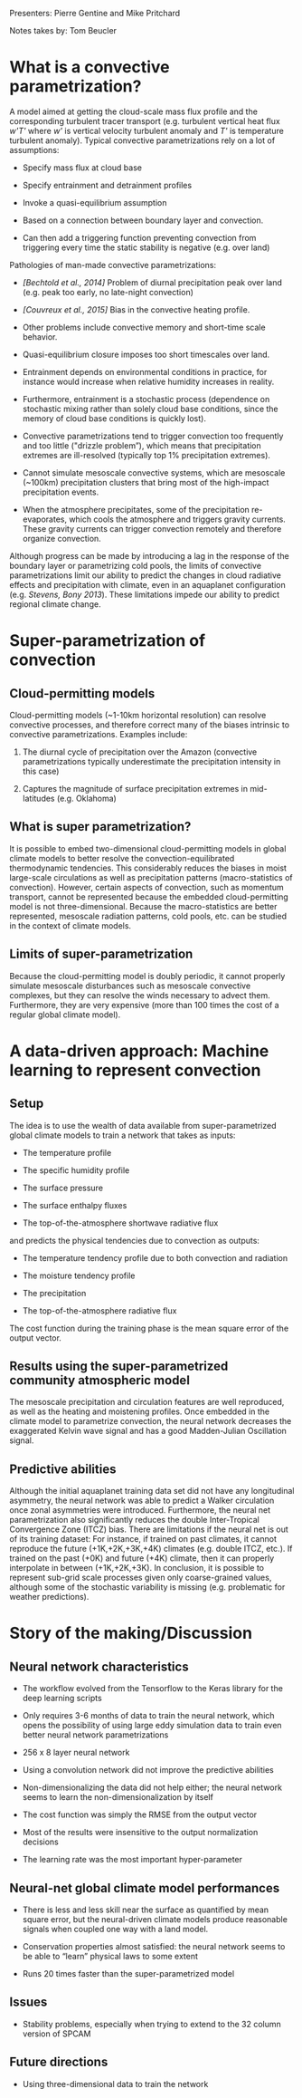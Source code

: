 Presenters: Pierre Gentine and Mike Pritchard

Notes takes by: Tom Beucler

What is a convective parametrization?
=====================================

A model aimed at getting the cloud-scale mass flux profile and the
corresponding turbulent tracer transport (e.g. turbulent vertical heat
flux _w'T'_ where _w'_ is vertical
velocity turbulent anomaly and _T'_ is temperature turbulent
anomaly). Typical convective parametrizations rely on a lot of
assumptions:

-   Specify mass flux at cloud base

-   Specify entrainment and detrainment profiles

-   Invoke a quasi-equilibrium assumption

-   Based on a connection between boundary layer and convection.

-   Can then add a triggering function preventing convection from
    triggering every time the static stability is negative (e.g. over
    land)

Pathologies of man-made convective parametrizations:

-   _[Bechtold et al., 2014]_ Problem of diurnal precipitation
    peak over land (e.g. peak too early, no late-night convection)

-   _[Couvreux et al., 2015]_ Bias in the convective heating
    profile.

-   Other problems include convective memory and short-time scale
    behavior.

-   Quasi-equilibrium closure imposes too short timescales over land.

-   Entrainment depends on environmental conditions in practice, for
    instance would increase when relative humidity increases in reality.

-   Furthermore, entrainment is a stochastic process (dependence on
    stochastic mixing rather than solely cloud base conditions, since
    the memory of cloud base conditions is quickly lost).

-   Convective parametrizations tend to trigger convection too
    frequently and too little ("drizzle problem”), which means that
    precipitation extremes are ill-resolved (typically top 1%
    precipitation extremes).

-   Cannot simulate mesoscale convective systems, which are mesoscale
    (~100km) precipitation clusters that bring most of the high-impact
    precipitation events.

-   When the atmosphere precipitates, some of the precipitation
    re-evaporates, which cools the atmosphere and triggers gravity
    currents. These gravity currents can trigger convection remotely and
    therefore organize convection.

Although progress can be made by introducing a lag in the response of
the boundary layer or parametrizing cold pools, the limits of convective
parametrizations limit our ability to predict the changes in cloud
radiative effects and precipitation with climate, even in an aquaplanet
configuration (e.g. _Stevens, Bony 2013_). These limitations
impede our ability to predict regional climate change.

Super-parametrization of convection
===================================

Cloud-permitting models
-----------------------

Cloud-permitting models (~1-10km horizontal resolution) can resolve
convective processes, and therefore correct many of the biases intrinsic
to convective parametrizations. Examples include:

1.  The diurnal cycle of precipitation over the Amazon (convective
    parametrizations typically underestimate the precipitation intensity
    in this case)

2.  Captures the magnitude of surface precipitation extremes in
    mid-latitudes (e.g. Oklahoma)

What is super parametrization?
------------------------------

It is possible to embed two-dimensional cloud-permitting models in
global climate models to better resolve the convection-equilibrated
thermodynamic tendencies. This considerably reduces the biases in moist
large-scale circulations as well as precipitation patterns
(macro-statistics of convection). However, certain aspects of
convection, such as momentum transport, cannot be represented because
the embedded cloud-permitting model is not three-dimensional. Because
the macro-statistics are better represented, mesoscale radiation
patterns, cold pools, etc. can be studied in the context of climate
models.

Limits of super-parametrization
-------------------------------

Because the cloud-permitting model is doubly periodic, it cannot
properly simulate mesoscale disturbances such as mesoscale convective
complexes, but they can resolve the winds necessary to advect them.
Furthermore, they are very expensive (more than 100 times the cost of a
regular global climate model).

A data-driven approach: Machine learning to represent convection
================================================================

Setup
-----

The idea is to use the wealth of data available from super-parametrized
global climate models to train a network that takes as inputs:

-   The temperature profile

-   The specific humidity profile

-   The surface pressure

-   The surface enthalpy fluxes

-   The top-of-the-atmosphere shortwave radiative flux

and predicts the physical tendencies due to convection as outputs:

-   The temperature tendency profile due to both convection and
    radiation

-   The moisture tendency profile

-   The precipitation

-   The top-of-the-atmosphere radiative flux

The cost function during the training phase is the mean square error of
the output vector.

Results using the super-parametrized community atmospheric model
----------------------------------------------------------------

The mesoscale precipitation and circulation features are well
reproduced, as well as the heating and moistening profiles. Once
embedded in the climate model to parametrize convection, the neural
network decreases the exaggerated Kelvin wave signal and has a good
Madden-Julian Oscillation signal.

Predictive abilities
--------------------

Although the initial aquaplanet training data set did not have any
longitudinal asymmetry, the neural network was able to predict a Walker
circulation once zonal asymmetries were introduced. Furthermore, the
neural net parametrization also significantly reduces the double
Inter-Tropical Convergence Zone (ITCZ) bias. There are limitations if
the neural net is out of its training dataset: For instance, if trained
on past climates, it cannot reproduce the future (+1K,+2K,+3K,+4K)
climates (e.g. double ITCZ, etc.). If trained on the past (+0K) and
future (+4K) climate, then it can properly interpolate in between
(+1K,+2K,+3K). In conclusion, it is possible to represent sub-grid scale
processes given only coarse-grained values, although some of the
stochastic variability is missing (e.g. problematic for weather
predictions).

Story of the making/Discussion
==============================

Neural network characteristics
------------------------------

-   The workflow evolved from the Tensorflow to the Keras library for
    the deep learning scripts

-   Only requires 3-6 months of data to train the neural network, which
    opens the possibility of using large eddy simulation data to train
    even better neural network parametrizations

-   256 x 8 layer neural network

-   Using a convolution network did not improve the predictive abilities

-   Non-dimensionalizing the data did not help either; the neural
    network seems to learn the non-dimensionalization by itself

-   The cost function was simply the RMSE from the output vector

-   Most of the results were insensitive to the output normalization
    decisions

-   The learning rate was the most important hyper-parameter

Neural-net global climate model performances
--------------------------------------------

-   There is less and less skill near the surface as quantified by mean
    square error, but the neural-driven climate models produce
    reasonable signals when coupled one way with a land model.

-   Conservation properties almost satisfied: the neural network seems
    to be able to “learn” physical laws to some extent

-   Runs 20 times faster than the super-parametrized model

Issues
------

-   Stability problems, especially when trying to extend to the 32
    column version of SPCAM

Future directions
-----------------

-   Using three-dimensional data to train the network

